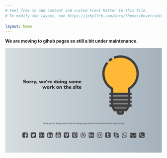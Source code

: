 ```yaml
---
# Feel free to add content and custom Front Matter to this file.
# To modify the layout, see https://jekyllrb.com/docs/themes/#overriding-theme-defaults

layout: home
---
```


 **We are moving to gihub pages so still a bit under maintenance.**

 ![Under Construction](assets/under.construction.png)